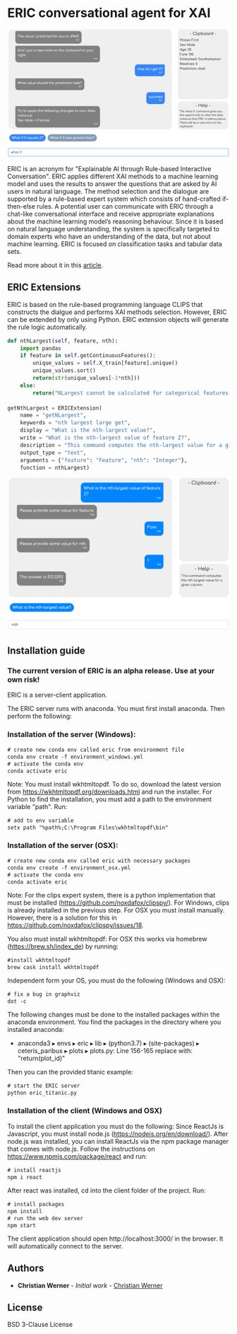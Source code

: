 # ERIC conversational agent for XAI

![interface](/ERIC_interface.png)

ERIC is an acronym for "Explainable AI through Rule-based Interactive Conversation". ERIC applies different XAI methods to a machine learning model and uses the results to answer the questions that are asked by AI users in natural language. The method selection and the dialogue are supported by a rule-based expert system which consists of hand-crafted if-then-else rules. A potential user can communicate with ERIC through a chat-like conversational interface and receive appropriate explanations about the machine learning model’s reasoning behaviour. Since it is based on natural language understanding, the system is specifically targeted to domain experts who have an understanding of the data, but not about machine learning. ERIC is focused on classification tasks and tabular data sets.

Read more about it in this [article](http://ceur-ws.org/Vol-2578/ETMLP3.pdf).

## ERIC Extensions

ERIC is based on the rule-based programming language CLIPS that constructs the dialgue and performs XAI methods selection. However, ERIC can be extended by only using Python. ERIC extension objects will generate the rule logic automatically.

```python
def nthLargest(self, feature, nth):
    import pandas
    if feature in self.getContinuousFeatures():
        unique_values = self.X_train[feature].unique()
        unique_values.sort()
        return(str(unique_values[-1*nth]))
    else:
        return("NLargest cannot be calculated for categorical features.")

getNthLargest = ERICExtension(
    name = "getNLargest", 
    keywords = "nth largest large get",
    display = "What is the nth-largest value?",
    write = "What is the nth-largest value of feature Z?",
    description = "This command computes the nth-largest value for a given column.",
    output_type = "text", 
    arguments = {"feature": "Feature", "nth": "Integer"}, 
    function = nthLargest)
```

![interface](/ERIC_extension.png)

## Installation guide

### The current version of ERIC is an alpha release. Use at your own risk! ###

ERIC is a server-client application. 

The ERIC server runs with anaconda. You must first install anaconda. Then perform the following:

### Installation of the server (Windows):

    # create new conda env called eric from environment file
    conda env create -f environment_windows.yml
    # activate the conda env
    conda activate eric

Note: You must install wkhtmltopdf. To do so, download the latest version from https://wkhtmltopdf.org/downloads.html and run the installer. For Python to find the installation, you must add a path to the environment variable "path". Run:
    
    # add to env variable
    setx path "%path%;C:\Program Files\wkhtmltopdf\bin" 

### Installation of the server (OSX):

    # create new conda env called eric with necessary packages
    conda env create -f environment_osx.yml
    # activate the conda env
    conda activate eric

Note: For the clips expert system, there is a python implementation that must be installed (https://github.com/noxdafox/clipspy/). For Windows, clips is already installed in the previous step. For OSX you must install manually. However, there is a solution for this in https://github.com/noxdafox/clipspy/issues/18. 
<!--The required files that are used in the solution can be found in the clips-6.3.0 folder in the project folder. -->

You also must install wkhtmltopdf: For OSX this works via homebrew (https://brew.sh/index_de) by running:
    
    #install wkhtmltopdf
    brew cask install wkhtmltopdf

Independent form your OS, you must do the following (Windows and OSX):

    # fix a bug in graphviz
    dot -c

The following changes must be done to the installed packages within the anaconda environment. You find the packages in the directory where you installed anaconda:
* anaconda3⁩ ▸ ⁨envs⁩ ▸ eric ▸ ⁨lib⁩ ▸ ⁨(python3.7)⁩ ▸ ⁨(site-packages)⁩ ▸ ⁨ceteris_paribus⁩ ▸ ⁨plots⁩ ▸ plots.py: Line 156-165 replace with: "return(plot_id)"
<!-- * anaconda3⁩ ▸ ⁨envs⁩ ▸ eric ▸ ⁨lib⁩ ▸ ⁨python3.7⁩ ▸ ⁨(site-packages⁩) ▸ ⁨shap⁩ ▸ ⁨plots⁩ ▸ force_matplotlib.py: Line 149 replace with: "if True:"-->

Then you can the provided titanic example:
    
    # start the ERIC server
    python eric_titanic.py

### Installation of the client (Windows and OSX)

To install the client application you must do the following:
Since ReactJs is Javascript, you must install node.js (https://nodejs.org/en/download/). After node.js was installed, you can install ReactJs via the npm package manager that comes with node.js. Follow the instructions on https://www.npmjs.com/package/react and run:

    # install reactjs
    npm i react
 
After react was installed, cd into the client folder of the project. Run: 

    # install packages
    npm install
    # run the web dev server
    npm start

The client application should open http://localhost:3000/ in the browser. It will automatically connect to the server.

## Authors

* **Christian Werner** - *Initial work* - [Christian Werner](https://github.com/Bl7tzcrank)

## License

BSD 3-Clause License
